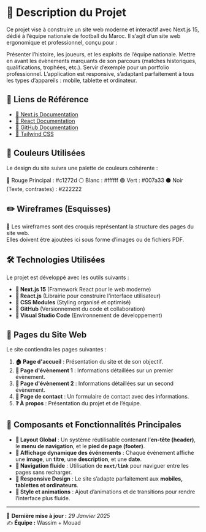 # 📌 Description du Projet

Ce projet vise à construire un site web moderne et interactif avec Next.js 15, dédié à l’équipe nationale de football du Maroc. Il s’agit d’un site web ergonomique et professionnel, conçu pour :

Présenter l’histoire, les joueurs, et les exploits de l’équipe nationale. Mettre en avant les évènements marquants de son parcours (matches historiques, qualifications, trophées, etc.). Servir d’exemple pour un portfolio professionnel. L’application est responsive, s’adaptant parfaitement à tous les types d’appareils : mobile, tablette et ordinateur.

## 🔗 Liens de Référence

- [📖 Next.js Documentation](https://nextjs.org/docs)
- [📖 React Documentation](https://reactjs.org/docs)
- [📖 GitHub Documentation](https://docs.github.com)
- [📖 Tailwind CSS](https://tailwindcss.com/docs/installation)

## 🎨 Couleurs Utilisées

Le design du site suivra une palette de couleurs cohérente :

🔴 Rouge Principal : #c1272d
⚪ Blanc : #ffffff
🟢 Vert : #007a33
⚫ Noir (Texte, contrastes) : #222222
## ✏️ Wireframes (Esquisses)

📌 Les wireframes sont des croquis représentant la structure des pages du site web.  
Elles doivent être ajoutées ici sous forme d’images ou de fichiers PDF.

## 🛠️ Technologies Utilisées

Le projet est développé avec les outils suivants :

- **📌 Next.js 15** (Framework React pour le web moderne)
- **📌 React.js** (Librairie pour construire l’interface utilisateur)
- **📌 CSS Modules** (Styling organisé et optimisé)
- **📌 GitHub** (Versionnement du code et collaboration)
- **📌 Visual Studio Code** (Environnement de développement)

## 📄 Pages du Site Web

Le site contiendra les pages suivantes :

1. **🏠 Page d'accueil** : Présentation du site et de son objectif.
2. **📅 Page d'évènement 1** : Informations détaillées sur un premier évènement.
3. **📅 Page d'évènement 2** : Informations détaillées sur un second évènement.
4. **📩 Page de contact** : Un formulaire de contact avec des informations.
5. **❓ À propos** : Présentation du projet et de l’équipe.

## 📌 Composants et Fonctionnalités Principales

- **🔄 Layout Global** : Un système réutilisable contenant l’**en-tête (header)**, le **menu de navigation**, et le **pied de page (footer)**.
- **📅 Affichage dynamique des événements** : Chaque événement affiche une **image**, un **titre**, une **description**, et une **date**.
- **🔗 Navigation fluide** : Utilisation de **`next/link`** pour naviguer entre les pages sans recharger.
- **📱 Responsive Design** : Le site s’adapte parfaitement aux **mobiles, tablettes et ordinateurs**.
- **🎨 Style et animations** : Ajout d’animations et de transitions pour rendre l’interface plus fluide.

---

📌 **Dernière mise à jour :** _29 Janvier 2025_  
✍️ **Équipe :** Wassim + Mouad
